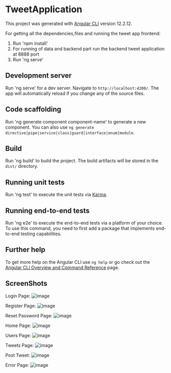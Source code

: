 # TweetApplication

This project was generated with [Angular CLI](https://github.com/angular/angular-cli) version 12.2.12.

For getting all the dependencies,files and running the tweet app frontend:

1. Run 'npm install'  
2. For running of data and backend part run the backend tweet application at 8888 port  
3. Run 'ng serve'


## Development server

Run 'ng serve' for a dev server. Navigate to `http://localhost:4200/`. The app will automatically reload if you change any of the source files.

## Code scaffolding

Run 'ng generate component component-name' to generate a new component. You can also use `ng generate directive|pipe|service|class|guard|interface|enum|module`.

## Build

Run 'ng build' to build the project. The build artifacts will be stored in the `dist/` directory.

## Running unit tests

Run 'ng test' to execute the unit tests via [Karma](https://karma-runner.github.io).

## Running end-to-end tests

Run 'ng e2e' to execute the end-to-end tests via a platform of your choice. To use this command, you need to first add a package that implements end-to-end testing capabilities.

## Further help

To get more help on the Angular CLI use `ng help` or go check out the [Angular CLI Overview and Command Reference](https://angular.io/cli) page.

## ScreenShots
Login Page:
 ![image](https://github.com/mohammadthoukeer/TweetAppFrontend/assets/63607936/be2c7e7c-2bc1-4206-82a3-b01930296393)

Register Page:
 ![image](https://github.com/mohammadthoukeer/TweetAppFrontend/assets/63607936/7ac11071-9148-43fe-89a6-26a26e0ba17d)

Reset Password Page:
 ![image](https://github.com/mohammadthoukeer/TweetAppFrontend/assets/63607936/01302fc8-987f-4758-b8c4-c883c974b9a2)

Home Page:
 ![image](https://github.com/mohammadthoukeer/TweetAppFrontend/assets/63607936/7e15f029-1d0f-44e5-a73b-57cf60ef3546)

Users Page:
 ![image](https://github.com/mohammadthoukeer/TweetAppFrontend/assets/63607936/aa38cfd6-af72-4552-8fc6-90771fc9dfe7)

Tweets Page:
 ![image](https://github.com/mohammadthoukeer/TweetAppFrontend/assets/63607936/fe58e76b-a4e7-412b-af40-5118509bb5c9)

Post Tweet:
 ![image](https://github.com/mohammadthoukeer/TweetAppFrontend/assets/63607936/2d3cca27-ef35-47e9-aeee-6ed2f15d0ab6)

Error Page:
 ![image](https://github.com/mohammadthoukeer/TweetAppFrontend/assets/63607936/7d2f9571-4665-4ae9-a005-79e0fc3513fd)



